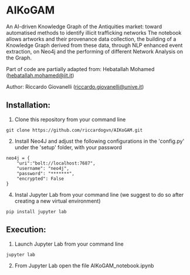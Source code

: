 # AIKoGAM
An AI-driven Knowledge Graph of the Antiquities market: toward automatised methods to identify illicit trafficking networks
The notebook allows artworks and their provenance data collection, the building of a Knowledge Graph derived from these data, through NLP enhanced event extraction, on Neo4j and the performing of different Network Analysis on the Graph.

Part of code are partially adapted from: Hebatallah Mohamed (hebatallah.mohamed@iit.it)

Author: Riccardo Giovanelli (riccardo.giovanelli@unive.it)


## Installation:

1.  Clone this repository from your command line
```
git clone https://github.com/riccardogvn/AIKoGAM.git
```
2.  Install Neo4J and adjust the following configurations in the 'config.py' under the 'setup' folder, with your password
```
neo4j = {
    "uri":"bolt://localhost:7687",
    "username": "neo4j",
    "password": "*******",
    "encrypted": False
}
```
4. Instal Jupyter Lab from your command line (we suggest to do so after creating a new virtual environment)
```
pip install jupyter lab
```

## Execution:

1. Launch Jupyter Lab from your command line
```
jupyter lab
```
2. From Jupyter Lab open the file AIKoGAM_notebook.ipynb


